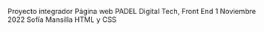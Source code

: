 Proyecto integrador
Página web PADEL
Digital Tech, Front End 1
Noviembre 2022
Sofía Mansilla
HTML y CSS
